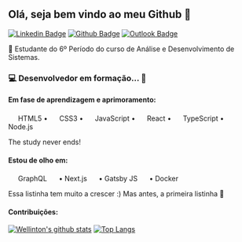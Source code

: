 ## Olá, seja bem vindo ao meu Github 👋️

[![Linkedin Badge](https://img.shields.io/badge/-LinkedIn-2867B2?style=flat-square&logo=Linkedin&logoColor=white&link=https://www.linkedin.com/in/wellintonfabricio/)](https://www.linkedin.com/in/wellintonfabricio/)
[![Github Badge](https://img.shields.io/badge/-Github-000?style=flat-square&logo=Github&logoColor=white&link=https://github.com/w-reis)](https://github.com/w-reis)
[![Outlook Badge](https://img.shields.io/badge/-Outlook-0072C6?style=flat-square&logo=microsoft-outlook&logoColor=white&link=mailto:wellinton.reis@fatec.sp.gov.br)](mailto:wellinton.reis@fatec.sp.gov.br)


🌱 Estudante do 6º Período do curso de Análise e Desenvolvimento de Sistemas.


### 💻️ Desenvolvedor em formação... 🔧️

#### Em fase de aprendizagem e aprimoramento:
<img src="https://is.gd/8mNBgF" width="16"> HTML5
  •  <img src="https://is.gd/bIwDx8" width="16"> CSS3
  •  <img src="https://is.gd/Jey6YD" width="16"> JavaScript
  •  <img src="https://is.gd/yyyB1Y" width="16"> React
  •  <img src="https://is.gd/PkoNPX" width="16"> TypeScript 
  •  <img src="https://is.gd/LyRyBX" width="16"> Node.js

The study never ends!
#### Estou de olho em:
<img src="https://is.gd/6mPtR4" width="16"> GraphQL <img src="https://is.gd/kigFCI" width="16"> • Next.js <img src="https://is.gd/LJZXVg" width="16"> • Gatsby JS <img src="https://is.gd/Af5Zd2" width="16"> • Docker

Essa listinha tem muito a crescer :) Mas antes, a primeira listinha 🚀
#### Contribuições:
[![Wellinton's github stats](https://github-readme-stats.vercel.app/api?username=w-reis&show_icons=true&theme=react)](https://github.com/anuraghazra/github-readme-stats)
[![Top Langs](https://github-readme-stats.vercel.app/api/top-langs/?username=w-reis&layout=compact&show_icons=true&theme=react)](https://github.com/w-reis)

